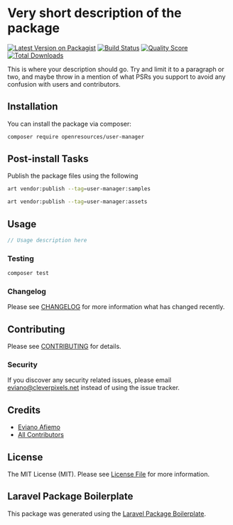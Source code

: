 # Very short description of the package

[![Latest Version on Packagist](https://img.shields.io/packagist/v/openresources/user-manager.svg?style=flat-square)](https://packagist.org/packages/openresources/user-manager)
[![Build Status](https://img.shields.io/travis/openresources/user-manager/master.svg?style=flat-square)](https://travis-ci.org/openresources/user-manager)
[![Quality Score](https://img.shields.io/scrutinizer/g/openresources/user-manager.svg?style=flat-square)](https://scrutinizer-ci.com/g/openresources/user-manager)
[![Total Downloads](https://img.shields.io/packagist/dt/openresources/user-manager.svg?style=flat-square)](https://packagist.org/packages/openresources/user-manager)

This is where your description should go. Try and limit it to a paragraph or two, and maybe throw in a mention of what PSRs you support to avoid any confusion with users and contributors.

## Installation

You can install the package via composer:

```bash
composer require openresources/user-manager
```

## Post-install Tasks

Publish the package files using the following

```bash
art vendor:publish --tag=user-manager:samples
```

```bash
art vendor:publish --tag=user-manager:assets
```


## Usage

``` php
// Usage description here
```

### Testing

``` bash
composer test
```

### Changelog

Please see [CHANGELOG](CHANGELOG.md) for more information what has changed recently.

## Contributing

Please see [CONTRIBUTING](CONTRIBUTING.md) for details.

### Security

If you discover any security related issues, please email eviano@cleverpixels.net instead of using the issue tracker.

## Credits

- [Eviano Afiemo](https://github.com/openresources)
- [All Contributors](../../contributors)

## License

The MIT License (MIT). Please see [License File](LICENSE.md) for more information.

## Laravel Package Boilerplate

This package was generated using the [Laravel Package Boilerplate](https://laravelpackageboilerplate.com).

